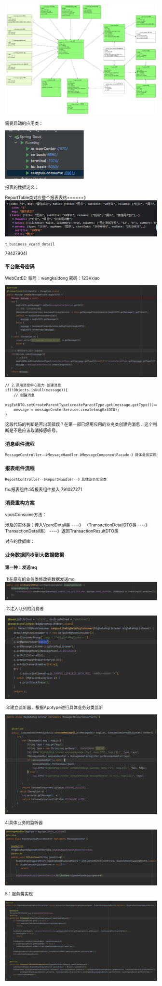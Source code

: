 ![xu'y](work.assets/数据库E-R图.png)

需要启动的应用类：

![image-20210719105954491](work.assets/image-20210719105954491.png)



报表的数据定义：

ReportTable类对应整个报表表格======》![image-20210719095408715](work.assets/image-20210719095408715.png)

```
t_business_vcard_detail
```

784279041

### 平台账号密码

WebCatEE:	 账号：wangkaidong
					    密码：123Vxiao



![image-20210727115321422](work.assets/image-20210727115321422.png)

```
// 2.调用消息中心能力 创建消息
if(!Objects.isNull(message)){
    // 创建消息
    msgExtDTO.setCreateParentType(createParentType.get(message.getType())==null?"0":createParentType.get(message.getType()));
    message = messageCenterService.create(msgExtDTO);
}
```

这段代码的判断是否出现错误？在第一部已经用应用的业务类创建完消息，这个判断是不是应该取消掉感叹号。



### 消息组件流程

```java
MessageController——》MessageHandler-》MessageComponentFacade-》具体业务实现类
```

### 报表组件流程

```java
ReportController--》ReportHandler--》具体业务实现类
```





fix:报表组件:S5报表组件接入  791027271

### 消费重构方案

vposConsume方法：

涉及的实体类：传入VcardDetail类 ----》 （TransactionDetailDTO类  ----》TransactionDetail类）  ----》返回TransactionResultDTO类

对应的数据库：



### 业务数据同步到大数据数据

#### 第一种：发送mq

​	1:在原有的业务类修改完数据发送mq![image-20210813105306494](work.assets/image-20210813105306494.png)

​	2:注入队列的消费者

![image-20210813105413057](work.assets/image-20210813105413057.png)

​	3:建立监听器，根据Apptype进行具体业务分类监听

![image-20210813105453555](work.assets/image-20210813105453555.png)

4:具体业务的监听器

![image-20210813105656906](work.assets/image-20210813105656906.png)

5：服务类实现

![image-20210813105803600](work.assets/image-20210813105803600.png)

